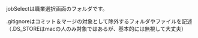 jobSelectは職業選択画面のフォルダです。

.gitignoreはコミット＆マージの対象として除外するフォルダやファイルを記述（.DS_STOREはmacの人のみ対象ではあるが、基本的には無視して大丈夫）

